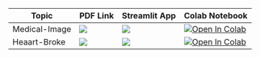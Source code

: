| Topic            | PDF Link                                                                                                                                     | Streamlit App                                                                                      | Colab Notebook                                                                                                                                           |
|------------------|----------------------------------------------------------------------------------------------------------------------------------------------|------------------------------------------------------------------------------------------------------|-----------------------------------------------------------------------------------------------------------------------------------------------------------|
| Medical-Image      | <a href="" target="_parent"><img src="https://img.shields.io/badge/Open in PDF-%23FF0000.svg?style=flat-square&logo=adobe&logoColor=white"/></a> | <a href="https://ds-cheat-sheets-sklearn.streamlit.app/" target="_parent"><img src="https://static.streamlit.io/badges/streamlit_badge_black_white.svg"/></a> | <a href="https://colab.research.google.com/drive/1XN_EHd9fmgYvK4qQL4AO6SLep6Xj53fW?usp=sharing" target="_parent"><img src="https://colab.research.google.com/assets/colab-badge.svg" alt="Open In Colab"/></a> |
| Heaart-Broke    | <a href="" target="_parent"><img src="https://img.shields.io/badge/Open in PDF-%23FF0000.svg?style=flat-square&logo=adobe&logoColor=white"/></a> | <a href="" target="_parent"><img src="https://static.streamlit.io/badges/streamlit_badge_black_white.svg"/></a> | <a href="https://colab.research.google.com/drive/1lis-bUgOS9DSD_KWf4hfUsKygYlB8Ku9?usp=sharing" target="_parent"><img src="https://colab.research.google.com/assets/colab-badge.svg" alt="Open In Colab"/></a> |
